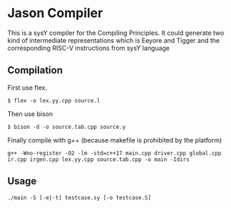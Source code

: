 # Jason Compiler
This is a sysY compiler for the Compiling Principles. It could generate two kind of intermediate representations which is Eeyore and Tigger and the corresponding RISC-V instructions from sysY language
## Compilation
First use flex.
```
$ flex -o lex.yy.cpp source.l
```
Then use bison
```
$ bison -d -o source.tab.cpp source.y
``` 
Finally compile with g++ (because makefile is prohibited by the platform)
```
g++ -Wno-register -O2 -lm -std=c++17 main.cpp driver.cpp global.cpp ir.cpp irgen.cpp lex.yy.cpp source.tab.cpp -o main -Idirs
```
## Usage
```
./main -S [-e|-t] testcase.sy [-o testcase.S]
```
